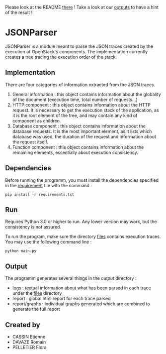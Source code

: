Please look at the README [there](https://excilyano.github.io/JSONParser/) !
Take a look at our [outputs](output/report/index_report.html) to have a hint of the result !

# JSONParser
JSONParser is a module meant to parse the JSON traces created by the execution of OpenStack's components.
The implementation currently creates a tree tracing the execution order of the stack.

## Implementation
There are four categories of information extracted from the JSON traces.
1. General information : this object contains information about the globality of the document (execution time, total number of requests...)
2. HTTP component : this object contains information about the HTTP request. It is necessary to get the execution stack of the application, as it is the root element of the tree, and may contain any kind of component as children.
3. Database component : this object contains information about the database requests. It is the most important element, as it lists which database was used, the duration of the request and information about the request itself.
4. Function component : this object contains information about the remaining elements, essentially about execution consistency.

## Dependencies
Before running the programm, you must install the dependencies specified in the [requirement](requirements.txt) file with the command :
```
pip install -r requirements.txt
```

## Run
Requires Python 3.0 or higher to run. Any lower version may work, but the consistency is not assured.

To run the program, make sure the directory [files](files) contains execution traces. You may use the following command line :
```
python main.py
```

## Output
The programm generates several things in the *output* directory :
  - logs :  textual information about what has been parsed in each trace under the [files](files) directory
  - report : global html report for each trace parsed
  - report/graphs : individual graphs generated which are combined to generate the full report

## Created by
* CASSIN Etienne
* DAVAZE Romain
* PELLETIER Flora
